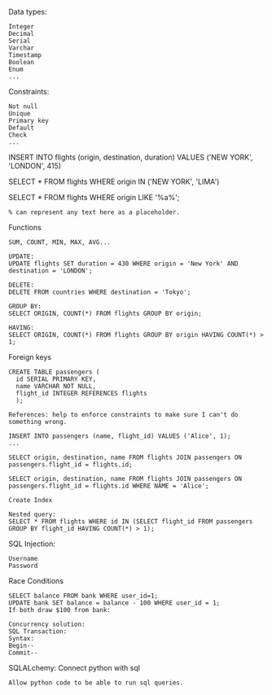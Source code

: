 Data types:
```
Integer
Decimal
Serial
Varchar
Timestamp
Boolean
Enum
...
```
Constraints:
```
Not null
Unique
Primary key
Default
Check
...
```
INSERT INTO flights (origin, destination, duration) VALUES ('NEW YORK', 'LONDON', 415)

SELECT * FROM flights WHERE origin IN ('NEW YORK', 'LIMA')

SELECT * FROM flights WHERE origin LIKE '%a%';
```
% can represent any text here as a placeholder.
```
Functions
```
SUM, COUNT, MIN, MAX, AVG...
```

```
UPDATE:
UPDATE flights SET duration = 430 WHERE origin = 'New York' AND destination = 'LONDON';

DELETE:
DELETE FROM countries WHERE destination = 'Tokyo';

GROUP BY:
SELECT ORIGIN, COUNT(*) FROM flights GROUP BY origin;

HAVING:
SELECT ORIGIN, COUNT(*) FROM flights GROUP BY origin HAVING COUNT(*) > 1;
```
Foreign keys
```
CREATE TABLE passengers (
  id SERIAL PRIMARY KEY,
  name VARCHAR NOT NULL,
  flight_id INTEGER REFERENCES flights
  );

References: help to enforce constraints to make sure I can't do something wrong.

INSERT INTO passengers (name, flight_id) VALUES ('Alice', 1);
...

SELECT origin, destination, name FROM flights JOIN passengers ON passengers.flight_id = flights.id;

SELECT origin, destination, name FROM flights JOIN passengers ON passengers.flight_id = flights.id WHERE NAME = 'Alice';

Create Index

Nested query:
SELECT * FROM flights WHERE id IN (SELECT flight_id FROM passengers GROUP BY flight_id HAVING COUNT(*) > 1);
```
SQL Injection:
```
Username
Password
```
Race Conditions
```
SELECT balance FROM bank WHERE user_id=1;
UPDATE bank SET balance = balance - 100 WHERE user_id = 1;
If both draw $100 from bank:

Concurrency solution:
SQL Transaction:
Syntax:
Begin--
Commit--
```
SQLALchemy: Connect python with sql
```
Allow python code to be able to run sql queries.






```
